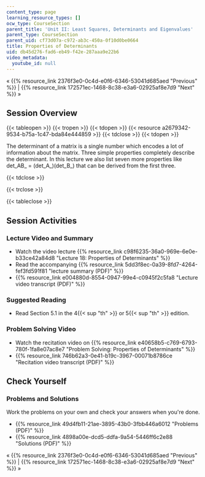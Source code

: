 ```yaml
---
content_type: page
learning_resource_types: []
ocw_type: CourseSection
parent_title: 'Unit II: Least Squares, Determinants and Eigenvalues'
parent_type: CourseSection
parent_uid: cf73d07a-c972-ab3c-450a-0f10d0be0664
title: Properties of Determinants
uid: db45d276-fad6-eb49-f42e-287aaa9e22b6
video_metadata:
  youtube_id: null
---
```


« {{% resource_link 2376f3e0-0c4d-e0f6-6346-53041d685aed "Previous" %}} | {{% resource_link 172571ec-1468-8c38-e3a6-02925af8e7d9 "Next" %}} »

Session Overview
----------------

{{< tableopen >}}
{{< tropen >}}
{{< tdopen >}}
{{< resource a2679342-9534-b75a-1c47-bda84e444859 >}}
{{< tdclose >}}
{{< tdopen >}}


The determinant of a matrix is a single number which encodes a lot of information about the matrix. Three simple properties completely describe the determinant. In this lecture we also list seven more properties like det_AB_ = (det_A_)(det_B_) that can be derived from the first three.


{{< tdclose >}}

{{< trclose >}}

{{< tableclose >}}

Session Activities
------------------

### Lecture Video and Summary

*   Watch the video lecture {{% resource_link c98f6235-36a0-969e-6e0e-b33ce42a84d8 "Lecture 18: Properties of Determinants" %}}
*   Read the accompanying {{% resource_link 5dd3f8ec-0a39-8fd7-4264-fef3fd591f81 "lecture summary (PDF)" %}}
*   {{% resource_link e004880d-8554-0947-99e4-c0945f2c5fa8 "Lecture video transcript (PDF)" %}}

### Suggested Reading

*   Read Section 5.1 in the 4{{< sup "th" >}} or 5{{< sup "th" >}} edition.

### Problem Solving Video

*   Watch the recitation video on {{% resource_link e40658b5-c769-6793-780f-1fa8e07ac8e7 "Problem Solving: Properties of Determinants" %}}
*   {{% resource_link 746b62a3-0e41-b19c-3967-00071b8786ce "Recitation video transcript (PDF)" %}}

Check Yourself
--------------

### Problems and Solutions

Work the problems on your own and check your answers when you're done.

*   {{% resource_link 49d4fb11-21ae-3895-43b0-3fbb446a6012 "Problems (PDF)" %}}
*   {{% resource_link 4898a00e-dcd5-ddfa-9a54-5446ff6c2e88 "Solutions (PDF)" %}}

« {{% resource_link 2376f3e0-0c4d-e0f6-6346-53041d685aed "Previous" %}} | {{% resource_link 172571ec-1468-8c38-e3a6-02925af8e7d9 "Next" %}} »